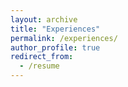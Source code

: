 ```yaml
---
layout: archive
title: "Experiences"
permalink: /experiences/
author_profile: true
redirect_from:
  - /resume
---
```


